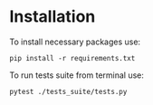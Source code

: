 # Installation

To install necessary packages use:
```
pip install -r requirements.txt
```


To run tests suite from terminal use:
```
pytest ./tests_suite/tests.py
```
    